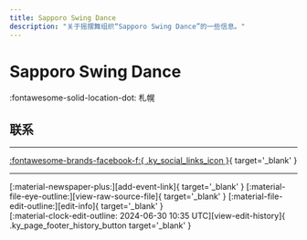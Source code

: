 ```yaml
---
title: Sapporo Swing Dance
description: "关于摇摆舞组织“Sapporo Swing Dance”的一些信息。"
---
```


# Sapporo Swing Dance

:fontawesome-solid-location-dot: 札幌  


## 联系


---

 [:fontawesome-brands-facebook-f:{ .ky_social_links_icon }](https://www.facebook.com/groups/526952834137670){ target='_blank' }

---

<div class="ky_page_footer" markdown>
<div class="ky_page_footer_trailing" markdown="span">
[:material-newspaper-plus:][add-event-link]{ target='_blank' }
[:material-file-eye-outline:][view-raw-source-file]{ target='_blank' }
[:material-file-edit-outline:][edit-info]{ target='_blank' }
</div>
<div class="ky_page_footer_leading" markdown="span">
[:material-clock-edit-outline: 2024-06-30 10:35 UTC][view-edit-history]{ .ky_page_footer_history_button target='_blank' }
</div>
</div>

[add-event-link]: https://github.com/swingdance/events/issues/new?assignees=&labels=add+event&projects=&template=02-add_entity.yml&title=%5Bjp%5D%20%3CName%3E&region=jp&province=Sapporo&city=Sapporo&org_id=sapporo-swing-dance "添加活动"
[view-raw-source-file]: https://github.com/swingdance/orgs/blob/main/jp/sapporo-swing-dance.json "查看原始源文件"
[edit-info]: https://github.com/swingdance/orgs/issues/new?assignees=&labels=update+org&projects=&template=03-update_entity.yml&title=%5Bjp%5D%20Sapporo%20Swing%20Dance&region=jp&id=sapporo-swing-dance&name=Sapporo%20Swing%20Dance "编辑信息"

[view-edit-history]: https://github.com/swingdance/orgs/commits/main/jp/sapporo-swing-dance.json "查看编辑历史"
